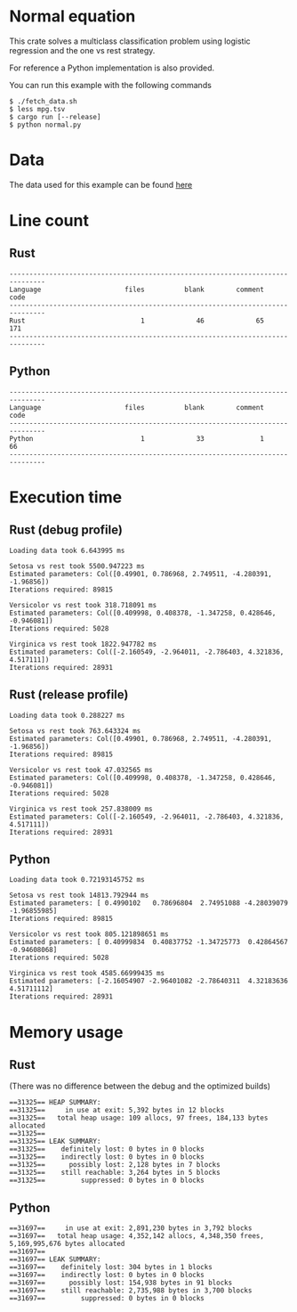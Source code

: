 # Normal equation

This crate solves a multiclass classification problem using logistic regression and the one vs rest
strategy.

For reference a Python implementation is also provided.

You can run this example with the following commands

```
$ ./fetch_data.sh
$ less mpg.tsv
$ cargo run [--release]
$ python normal.py
```

# Data

The data used for this example can be found [here]

[here]: https://archive.ics.uci.edu/ml/datasets/Iris

# Line count

## Rust

```
-------------------------------------------------------------------------------
Language                     files          blank        comment           code
-------------------------------------------------------------------------------
Rust                             1             46             65            171
-------------------------------------------------------------------------------
```

## Python

```
-------------------------------------------------------------------------------
Language                     files          blank        comment           code
-------------------------------------------------------------------------------
Python                           1             33              1             66
-------------------------------------------------------------------------------
```

# Execution time

## Rust (debug profile)

```
Loading data took 6.643995 ms

Setosa vs rest took 5500.947223 ms
Estimated parameters: Col([0.49901, 0.786968, 2.749511, -4.280391, -1.96856])
Iterations required: 89815

Versicolor vs rest took 318.718091 ms
Estimated parameters: Col([0.409998, 0.408378, -1.347258, 0.428646, -0.946081])
Iterations required: 5028

Virginica vs rest took 1822.947782 ms
Estimated parameters: Col([-2.160549, -2.964011, -2.786403, 4.321836, 4.517111])
Iterations required: 28931
```

## Rust (release profile)

```
Loading data took 0.288227 ms

Setosa vs rest took 763.643324 ms
Estimated parameters: Col([0.49901, 0.786968, 2.749511, -4.280391, -1.96856])
Iterations required: 89815

Versicolor vs rest took 47.032565 ms
Estimated parameters: Col([0.409998, 0.408378, -1.347258, 0.428646, -0.946081])
Iterations required: 5028

Virginica vs rest took 257.838009 ms
Estimated parameters: Col([-2.160549, -2.964011, -2.786403, 4.321836, 4.517111])
Iterations required: 28931
```

## Python

```
Loading data took 0.72193145752 ms

Setosa vs rest took 14813.792944 ms
Estimated parameters: [ 0.4990102   0.78696804  2.74951088 -4.28039079 -1.96855985]
Iterations required: 89815

Versicolor vs rest took 805.121898651 ms
Estimated parameters: [ 0.40999834  0.40837752 -1.34725773  0.42864567 -0.94608068]
Iterations required: 5028

Virginica vs rest took 4585.66999435 ms
Estimated parameters: [-2.16054907 -2.96401082 -2.78640311  4.32183636  4.51711112]
Iterations required: 28931
```

# Memory usage

## Rust

(There was no difference between the debug and the optimized builds)

```
==31325== HEAP SUMMARY:
==31325==     in use at exit: 5,392 bytes in 12 blocks
==31325==   total heap usage: 109 allocs, 97 frees, 184,133 bytes allocated
==31325==
==31325== LEAK SUMMARY:
==31325==    definitely lost: 0 bytes in 0 blocks
==31325==    indirectly lost: 0 bytes in 0 blocks
==31325==      possibly lost: 2,128 bytes in 7 blocks
==31325==    still reachable: 3,264 bytes in 5 blocks
==31325==         suppressed: 0 bytes in 0 blocks
```

## Python

```
==31697==     in use at exit: 2,891,230 bytes in 3,792 blocks
==31697==   total heap usage: 4,352,142 allocs, 4,348,350 frees, 5,169,995,676 bytes allocated
==31697==
==31697== LEAK SUMMARY:
==31697==    definitely lost: 304 bytes in 1 blocks
==31697==    indirectly lost: 0 bytes in 0 blocks
==31697==      possibly lost: 154,938 bytes in 91 blocks
==31697==    still reachable: 2,735,988 bytes in 3,700 blocks
==31697==         suppressed: 0 bytes in 0 blocks
```
